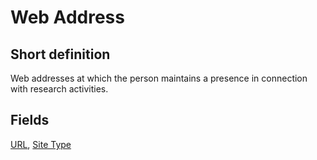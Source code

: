 # Web Address
## Short definition
Web addresses at which the person maintains a presence in connection with research activities.
## Fields
[URL](../Object-Fields/Web%20Address/URL.md),
[Site Type](../Object-Fields/Web%20Address/Site%20Type.md)
